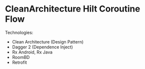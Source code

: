 # CleanArchitecture Hilt Coroutine Flow

Technologies:
- Clean Architecture (Design Pattern)
- Dagger 2 (Dependence Inject)
- Rx Android, Rx Java
- RoomBD
- Retrofit
